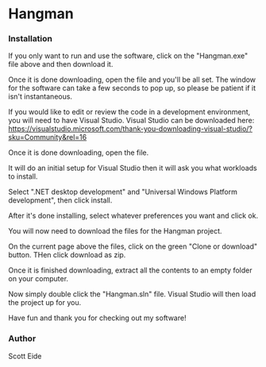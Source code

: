 # Hangman

### Installation

If you only want to run and use the software, click on the "Hangman.exe" file above and then download it.  
  
Once it is done downloading, open the file and you'll be all set. The window for the software can take a few seconds to pop up, so please be patient if it isn't instantaneous.  
  
  
  
If you would like to edit or review the code in a development environment, you will need to have Visual Studio.
Visual Studio can be downloaded here: https://visualstudio.microsoft.com/thank-you-downloading-visual-studio/?sku=Community&rel=16
  
Once it is done downloading, open the file. 

It will do an initial setup for Visual Studio then it will ask you what workloads to install. 

Select ".NET desktop development" and "Universal Windows Platform development", then click install. 
  
After it's done installing, select whatever preferences you want and click ok. 
  
You will now need to download the files for the Hangman project. 
  
On the current page above the files, click on the green "Clone or download" button. THen click download as zip.
 
Once it is finished downloading, extract all the contents to an empty folder on your computer.
 
Now simply double click the "Hangman.sln" file.  Visual Studio will then load the project up for you.
  
Have fun and thank you for checking out my software!

### Author
Scott Eide